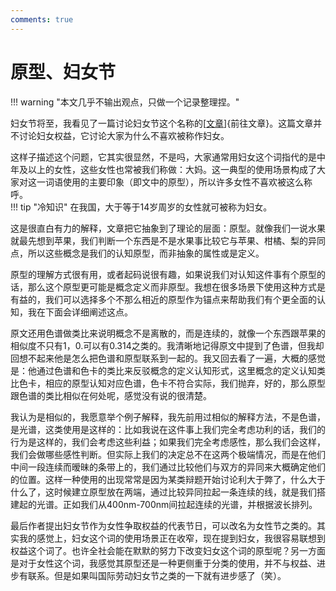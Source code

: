 ```yaml
---
comments: true
---
```

# 原型、妇女节
!!! warning "本文几乎不输出观点，只做一个记录整理捏。"  

妇女节将至，我看见了一篇讨论妇女节这个名称的[[文章](https://mp.weixin.qq.com/s/yuGoPszsDpBs6GPdw52AOQ)]{前往文章}。这篇文章并不讨论妇女权益，它讨论大家为什么不喜欢被称作妇女。  

这样子描述这个问题，它其实很显然，不是吗，大家通常用妇女这个词指代的是中年及以上的女性，这些女性也常被我们称做：大妈。这一典型的使用场景构成了大家对这一词语使用的主要印象（即文中的原型），所以许多女性不喜欢被这么称呼。  
!!! tip "冷知识"
    在我国，大于等于14岁周岁的女性就可被称为妇女。

这是很直白有力的解释，文章把它抽象到了理论的层面：原型。就像我们一说水果就最先想到苹果，我们判断一个东西是不是水果事比较它与苹果、柑橘、梨的异同点，所以这些概念是我们的认知原型，而非抽象的属性或是定义。 

原型的理解方式很有用，或者起码说很有趣，如果说我们对认知这件事有个原型的话，那么这个原型更可能是概念定义而非原型。我想在很多场景下使用这种方式是有益的，我们可以选择多个不那么相近的原型作为锚点来帮助我们有个更全面的认知，我在下面会详细阐述这点。  

原文还用色谱做类比来说明概念不是离散的，而是连续的，就像一个东西跟苹果的相似度不只有1，0.可以有0.314之类的。我清晰地记得原文中提到了色谱，但我却回想不起来他是怎么把色谱和原型联系到一起的。我又回去看了一遍，大概的感觉是：他通过色谱和色卡的类比来反驳概念的定义认知形式，这里概念的定义认知类比色卡，相应的原型认知对应色谱，色卡不符合实际，我们抛弃，好的，那么原型跟色谱的类比相似在何处呢，感觉没有说的很清楚。  

我认为是相似的，我愿意举个例子解释，我先前用过相似的解释方法，不是色谱，是光谱，这类使用是这样的：比如我说在这件事上我们完全考虑功利的话，我们的行为是这样的，我们会考虑这些利益；如果我们完全考虑感性，那么我们会这样，我们会做哪些感性判断。但实际上我们的决定总不在这两个极端情况，而是在他们中间一段连续而暧昧的条带上的，我们通过比较他们与双方的异同来大概确定他们的位置。这样一种使用的出现常常是因为某类辩题开始讨论利大于弊了，什么大于什么了，这时候建立原型放在两端，通过比较异同拉起一条连续的线，就是我们搭建起的光谱。正如我们从400nm-700nm间拉起连续的光谱，并根据波长排列。   

最后作者提出妇女节作为女性争取权益的代表节日，可以改名为女性节之类的。其实我的感觉上，妇女这个词的使用场景正在收窄，现在提到妇女，我很容易联想到权益这个词了。也许全社会能在默默的努力下改变妇女这个词的原型呢？另一方面是对于女性这个词，我感觉其原型还是一种更侧重于分类的使用，并不与权益、进步有联系。但是如果叫国际劳动妇女节之类的一下就有进步感了（笑）。  